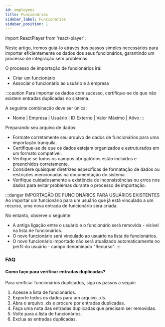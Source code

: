 ```yaml
---
id: employees  
title: Funcionários
sidebar_label: Funcionários
sidebar_position: 1
---
```


import ReactPlayer from 'react-player';

Neste artigo, iremos guiá-lo através dos passos simples necessários para importar eficientemente os dados dos seus funcionários, garantindo um processo de integração sem problemas.

O processo de importação de funcionários irá:
- Criar um funcionário
- Associar o funcionário ao usuário e à empresa

<ReactPlayer controls muted url='/video/import-employee.mp4' />

:::caution
Para importar os dados com sucesso, certifique-se de que não existem entradas duplicadas no sistema.

A seguinte combinação deve ser única:
- Nome | Empresa | Usuário | ID Externo | Valor Máximo | Ativo
:::

Preparando seu arquivo de dados:
- Formate corretamente seu arquivo de dados de funcionários para uma importação tranquila.
- Certifique-se de que os dados estejam organizados e estruturados em um formato compatível. 
- Verifique se todos os campos obrigatórios estão incluídos e preenchidos corretamente. 
- Considere quaisquer diretrizes específicas de formatação de dados ou restrições mencionadas na documentação do sistema. 
- Verifique cuidadosamente a existência de inconsistências ou erros nos dados para evitar problemas durante o processo de importação.

:::danger IMPORTAÇÃO DE FUNCIONÁRIOS PARA USUÁRIOS EXISTENTES
Ao importar um funcionário para um usuário que já está vinculado a um recurso, uma nova entrada de funcionário será criada.

No entanto, observe o seguinte:
- A antiga ligação entre o usuário e o funcionário será removida - visível na lista de funcionários.
- O novo funcionário será vinculado ao usuário na lista de funcionários.
- O novo funcionário importado não será atualizado automaticamente no perfil do usuário - campo denominado "Recurso".
:::

### FAQ

#### Como faço para verificar entradas duplicadas?

Para verificar funcionários duplicados, siga os passos a seguir:
1. Acesse a lista de funcionários.
2. Exporte todos os dados para um arquivo .xls.
3. Abra o arquivo .xls e procure por entradas duplicadas.
4. Faça uma nota das entradas duplicadas que precisam ser removidas.
5. Volte para a lista de funcionários.
6. Exclua as entradas duplicadas.
